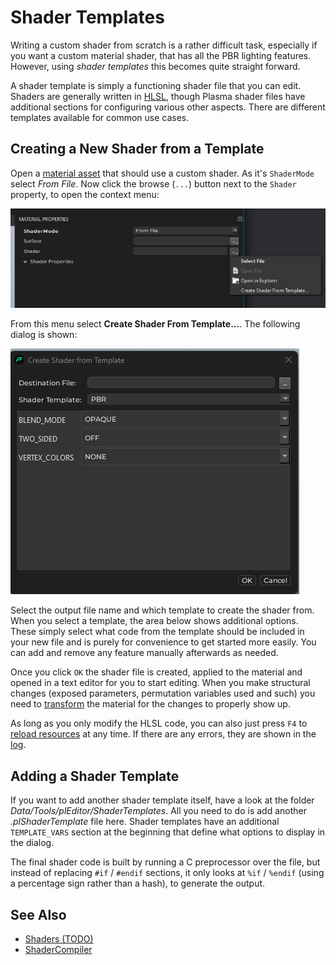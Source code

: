 # Shader Templates

Writing a custom shader from scratch is a rather difficult task, especially if you want a custom material shader, that has all the PBR lighting features. However, using *shader templates* this becomes quite straight forward.

A shader template is simply a functioning shader file that you can edit. Shaders are generally written in [HLSL](https://docs.microsoft.com/windows/win32/direct3dhlsl/dx-graphics-hlsl), though Plasma shader files have additional sections for configuring various other aspects. There are different templates available for common use cases.

## Creating a New Shader from a Template

Open a [material asset](../../materials/materials-overview.md) that should use a custom shader. As it's `ShaderMode` select *From File*. Now click the browse (`...`) button next to the `Shader` property, to open the context menu:

![Menu to create a shader template](media/create-shader-template.png)

From this menu select **Create Shader From Template...**. The following dialog is shown:

![Shader template editor](media/shader-template-dlg.png)

Select the output file name and which template to create the shader from. When you select a template, the area below shows additional options. These simply select what code from the template should be included in your new file and is purely for convenience to get started more easily. You can add and remove any feature manually afterwards as needed.

Once you click `OK` the shader file is created, applied to the material and opened in a text editor for you to start editing. When you make structural changes (exposed parameters, permutation variables used and such) you need to [transform](../../assets/assets-overview.md#asset-transform) the material for the changes to properly show up.

As long as you only modify the HLSL code, you can also just press `F4` to [reload resources](../../runtime/application/common-application-features.md#reload-resources) at any time. If there are any errors, they are shown in the [log](../../debugging/logging.md).

## Adding a Shader Template

If you want to add another shader template itself, have a look at the folder *Data/Tools/plEditor/ShaderTemplates*. All you need to do is add another *.plShaderTemplate* file here. Shader templates have an additional `TEMPLATE_VARS` section at the beginning that define what options to display in the dialog.

The final shader code is built by running a C preprocessor over the file, but instead of replacing `#if` / `#endif` sections, it only looks at `%if` / `%endif` (using a percentage sign rather than a hash), to generate the output.

## See Also

* [Shaders (TODO)](shaders-overview.md)
* [ShaderCompiler](../../tools/shadercompiler.md)
